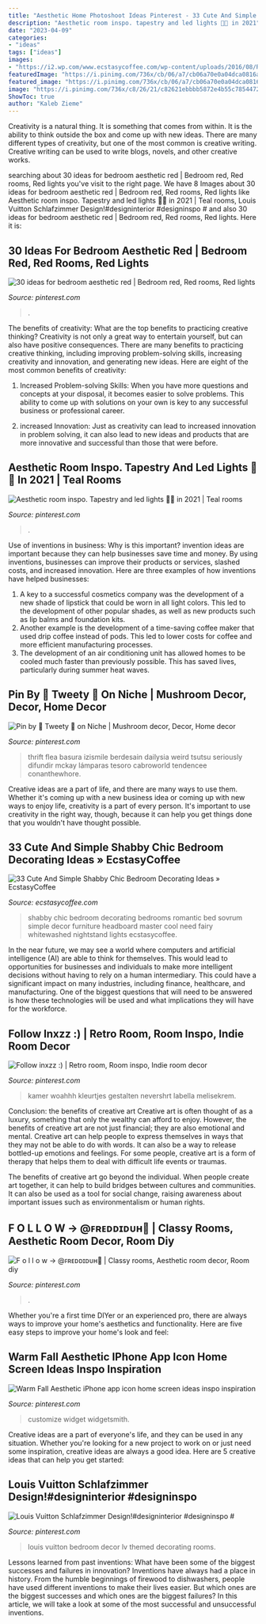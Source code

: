 ```yaml
---
title: "Aesthetic Home Photoshoot Ideas Pinterest - 33 Cute And Simple Shabby Chic Bedroom Decorating Ideas » Ecstasycoffee"
description: "Aesthetic room inspo. tapestry and led lights 🖤🤩 in 2021"
date: "2023-04-09"
categories:
- "ideas"
tags: ["ideas"]
images:
- "https://i2.wp.com/www.ecstasycoffee.com/wp-content/uploads/2016/08/Romantic-Shabby-Chic-Bedroom-With-Fairy-Lights-Over-Headboard-And-Whitewashed-Nightstand.jpg"
featuredImage: "https://i.pinimg.com/736x/cb/06/a7/cb06a70e0a04dca0816a7b17745c58da.jpg"
featured_image: "https://i.pinimg.com/736x/cb/06/a7/cb06a70e0a04dca0816a7b17745c58da.jpg"
image: "https://i.pinimg.com/736x/c8/26/21/c82621ebbbb5872e4b55c78544724010.jpg"
ShowToc: true
author: "Kaleb Zieme"
---
```



Creativity is a natural thing. It is something that comes from within. It is the ability to think outside the box and come up with new ideas. There are many different types of creativity, but one of the most common is creative writing. Creative writing can be used to write blogs, novels, and other creative works.

	

		
searching about 30 ideas for bedroom aesthetic red | Bedroom red, Red rooms, Red lights you've visit to the right page. We have 8 Images about 30 ideas for bedroom aesthetic red | Bedroom red, Red rooms, Red lights like Aesthetic room inspo. Tapestry and led lights 🖤🤩 in 2021 | Teal rooms, Louis Vuitton Schlafzimmer Design!#designinterior #designinspo # and also 30 ideas for bedroom aesthetic red | Bedroom red, Red rooms, Red lights. Here it is:
		
    
## 30 Ideas For Bedroom Aesthetic Red | Bedroom Red, Red Rooms, Red Lights

<img loading=lazy src="https://i.pinimg.com/736x/1a/c8/65/1ac8653f313faa8f3e42b69321431dec.jpg" onerror="this.onerror=null;this.src='https://tse4.mm.bing.net/th?id=OIP.TcJoOThM0iHgKuiPqrejpAAAAA&amp;pid=15.1';" alt="30 ideas for bedroom aesthetic red | Bedroom red, Red rooms, Red lights">

_Source: pinterest.com_

>. 

	

The benefits of creativity: What are the top benefits to practicing creative thinking?
Creativity is not only a great way to entertain yourself, but can also have positive consequences. There are many benefits to practicing creative thinking, including improving problem-solving skills, increasing creativity and innovation, and generating new ideas. Here are eight of the most common benefits of creativity:
1. Increased Problem-solving Skills: When you have more questions and concepts at your disposal, it becomes easier to solve problems. This ability to come up with solutions on your own is key to any successful business or professional career.

2. increased Innovation: Just as creativity can lead to increased innovation in problem solving, it can also lead to new ideas and products that are more innovative and successful than those that were before.

    
## Aesthetic Room Inspo. Tapestry And Led Lights 🖤🤩 In 2021 | Teal Rooms

<img loading=lazy src="https://i.pinimg.com/736x/3d/3d/c7/3d3dc78d5c5ee4d3e0aa9d4cf6a253a2.jpg" onerror="this.onerror=null;this.src='https://tse1.mm.bing.net/th?id=OIP.m-tzeTnH0aLJC82_JYAfiQHaJ3&amp;pid=15.1';" alt="Aesthetic room inspo. Tapestry and led lights 🖤🤩 in 2021 | Teal rooms">

_Source: pinterest.com_

>. 

	

Use of inventions in business: Why is this important?
invention ideas are important because they can help businesses save time and money. By using inventions, businesses can improve their products or services, slashed costs, and increased innovation. Here are three examples of how inventions have helped businesses: 
1. A key to a successful cosmetics company was the development of a new shade of lipstick that could be worn in all light colors. This led to the development of other popular shades, as well as new products such as lip balms and foundation kits. 
2. Another example is the development of a time-saving coffee maker that used drip coffee instead of pods. This led to lower costs for coffee and more efficient manufacturing processes.
3. The development of an air conditioning unit has allowed homes to be cooled much faster than previously possible. This has saved lives, particularly during summer heat waves.

    
## Pin By 🌷 Tweety 🌷 On Niche | Mushroom Decor, Decor, Home Decor

<img loading=lazy src="https://i.pinimg.com/736x/9e/28/06/9e2806b093b1e845488d745cf0d2cdab.jpg" onerror="this.onerror=null;this.src='https://tse3.mm.bing.net/th?id=OIP.7R0-0Xuy_tXYQO3PxdvW1gHaJ5&amp;pid=15.1';" alt="Pin by 🌷 Tweety 🌷 on Niche | Mushroom decor, Decor, Home decor">

_Source: pinterest.com_

>thrift flea basura izismile berdesain dailysia weird tsutsu seriously difundir mckay lámparas tesoro cabroworld tendencee conanthewhore. 

	

Creative ideas are a part of life, and there are many ways to use them. Whether it's coming up with a new business idea or coming up with new ways to enjoy life, creativity is a part of every person. It's important to use creativity in the right way, though, because it can help you get things done that you wouldn't have thought possible.

    
## 33 Cute And Simple Shabby Chic Bedroom Decorating Ideas » EcstasyCoffee

<img loading=lazy src="https://i2.wp.com/www.ecstasycoffee.com/wp-content/uploads/2016/08/Romantic-Shabby-Chic-Bedroom-With-Fairy-Lights-Over-Headboard-And-Whitewashed-Nightstand.jpg" onerror="this.onerror=null;this.src='https://tse2.mm.bing.net/th?id=OIP.gZc-dYGaaEyKx_GjX-qc_gHaLP&amp;pid=15.1';" alt="33 Cute And Simple Shabby Chic Bedroom Decorating Ideas » EcstasyCoffee">

_Source: ecstasycoffee.com_

>shabby chic bedroom decorating bedrooms romantic bed sovrum simple decor furniture headboard master cool need fairy whitewashed nightstand lights ecstasycoffee. 

	

In the near future, we may see a world where computers and artificial intelligence (AI) are able to think for themselves. This would lead to opportunities for businesses and individuals to make more intelligent decisions without having to rely on a human intermediary. This could have a significant impact on many industries, including finance, healthcare, and manufacturing. One of the biggest questions that will need to be answered is how these technologies will be used and what implications they will have for the workforce.

    
## Follow Inxzz :) | Retro Room, Room Inspo, Indie Room Decor

<img loading=lazy src="https://i.pinimg.com/736x/e8/42/2d/e8422db748d3f47d6222ddae8e87439f.jpg" onerror="this.onerror=null;this.src='https://tse4.mm.bing.net/th?id=OIP.C14MzP1xhzGVNvcrEOUyhQHaNK&amp;pid=15.1';" alt="Follow inxzz :) | Retro room, Room inspo, Indie room decor">

_Source: pinterest.com_

>kamer woahhh kleurtjes gestalten nevershrt labella melisekrem. 

	

Conclusion: the benefits of creative art
Creative art is often thought of as a luxury, something that only the wealthy can afford to enjoy. However, the benefits of creative art are not just financial; they are also emotional and mental.
Creative art can help people to express themselves in ways that they may not be able to do with words. It can also be a way to release bottled-up emotions and feelings. For some people, creative art is a form of therapy that helps them to deal with difficult life events or traumas.

The benefits of creative art go beyond the individual. When people create art together, it can help to build bridges between cultures and communities. It can also be used as a tool for social change, raising awareness about important issues such as environmentalism or human rights.

    
## F O L L O W -&gt; @ꜰʀᴇᴅᴅɪᴅᴜʜ🐉 | Classy Rooms, Aesthetic Room Decor, Room Diy

<img loading=lazy src="https://i.pinimg.com/736x/41/5d/62/415d6266935299ad1837edb1f4219312.jpg" onerror="this.onerror=null;this.src='https://tse4.mm.bing.net/th?id=OIP.4mYnw2eMr_1O1sU0nqoS0AHaMU&amp;pid=15.1';" alt="F o l l o w -&gt; @ꜰʀᴇᴅᴅɪᴅᴜʜ🐉 | Classy rooms, Aesthetic room decor, Room diy">

_Source: pinterest.com_

>. 

	

Whether you're a first time DIYer or an experienced pro, there are always ways to improve your home's aesthetics and functionality. Here are five easy steps to improve your home's look and feel: 

    
## Warm Fall Aesthetic IPhone App Icon Home Screen Ideas Inspo Inspiration

<img loading=lazy src="https://i.pinimg.com/736x/cb/06/a7/cb06a70e0a04dca0816a7b17745c58da.jpg" onerror="this.onerror=null;this.src='https://tse1.mm.bing.net/th?id=OIP.ad8TlWpa9M5REeDT4p-KkAHaM3&amp;pid=15.1';" alt="Warm Fall Aesthetic iPhone app icon home screen ideas inspo inspiration">

_Source: pinterest.com_

>customize widget widgetsmith. 

	

Creative ideas are a part of everyone's life, and they can be used in any situation. Whether you're looking for a new project to work on or just need some inspiration, creative ideas are always a good idea. Here are 5 creative ideas that can help you get started: 

    
## Louis Vuitton Schlafzimmer Design!#designinterior #designinspo #

<img loading=lazy src="https://i.pinimg.com/736x/c8/26/21/c82621ebbbb5872e4b55c78544724010.jpg" onerror="this.onerror=null;this.src='https://tse3.mm.bing.net/th?id=OIP.0GJAAVR-KR1B55E4h2CbJAHaNK&amp;pid=15.1';" alt="Louis Vuitton Schlafzimmer Design!#designinterior #designinspo #">

_Source: pinterest.com_

>louis vuitton bedroom decor lv themed decorating rooms. 

	

Lessons learned from past inventions: What have been some of the biggest successes and failures in innovation?
Inventions have always had a place in history. From the humble beginnings of firewood to dishwashers, people have used different inventions to make their lives easier. But which ones are the biggest successes and which ones are the biggest failures? In this article, we will take a look at some of the most successful and unsuccessful inventions.

